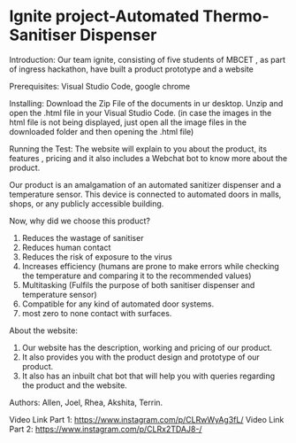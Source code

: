 # Ignite project-Automated Thermo-Sanitiser Dispenser 
Introduction: Our team ignite, consisting of five students of MBCET , as part of ingress hackathon, have built a product prototype and a website

Prerequisites: Visual Studio Code, google chrome

Installing: Download the Zip File of the documents in ur desktop. Unzip and open the .html file in your Visual Studio Code.
(in case the images in the html file is not being displayed, just open all the image files in the downloaded folder and then opening the .html file)

Running the Test: The website will explain to you about the product, its features , pricing and it also includes a Webchat bot to know more about the product. 

Our product is an amalgamation of an automated sanitizer dispenser and a temperature sensor. This device is connected to automated doors in malls, shops, or any publicly accessible building. 

Now, why did we choose this product?
1. Reduces the wastage of sanitiser
2. Reduces human contact
3. Reduces the risk of exposure to the virus
4. Increases efficiency (humans are prone to make errors while checking the temperature and comparing it to the recommended values)
5. Multitasking (Fulfils the purpose of both sanitiser dispenser and temperature sensor)
6. Compatible for any kind of automated door systems. 
7. most zero to none contact with surfaces. 

About the website:
1. Our website has the description, working and pricing of our product.
2. It also provides you with the product design and prototype of our product.
3. It also has an inbuilt chat bot that will help you with queries regarding the product and the website. 

Authors: Allen, Joel, Rhea, Akshita, Terrin.

Video Link Part 1: https://www.instagram.com/p/CLRwWyAg3fL/
Video Link Part 2: https://www.instagram.com/p/CLRx2TDAJ8-/


